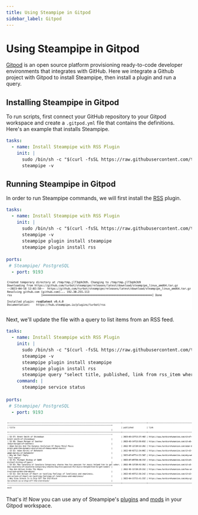 ```yaml
---
title: Using Steampipe in Gitpod
sidebar_label: Gitpod
---
```

# Using Steampipe in Gitpod

[Gitpod](https://www.gitpod.io/) is an open source platform provisioning ready-to-code developer environments that integrates with GitHub. Here we integrate a Github project with Gitpod to install Steampipe, then install a plugin and run a query.

## Installing Steampipe in Gitpod

To run scripts, first connect your GitHub repository to your Gitpod workspace and create a `.gitpod.yml` file that contains the definitions. Here's an example that installs Steampipe.

```yaml
tasks:
  - name: Install Steampipe with RSS Plugin
    init: |
      sudo /bin/sh -c "$(curl -fsSL https://raw.githubusercontent.com/turbot/steampipe/main/install.sh)"
      steampipe -v

```

## Running Steampipe in Gitpod

In order to run Steampipe commands, we will first install the [RSS](https://hub.steampipe.io/plugins/turbot/rss) plugin.

```yaml
tasks:
  - name: Install Steampipe with RSS Plugin
    init: |
      sudo /bin/sh -c "$(curl -fsSL https://raw.githubusercontent.com/turbot/steampipe/main/install.sh)"
      steampipe -v
      steampipe plugin install steampipe
      steampipe plugin install rss

ports:
 # Steampipe/ PostgreSQL
  - port: 9193

```

<div style={{"marginBottom":"2em","borderWidth":"thin", "borderStyle":"solid", "borderColor":"lightgray", "padding":"20px", "width":"90%"}}>
<img alt="gitlab-plugin-installed" src="/images/docs/ci-cd-pipelines/gitpod-config-install.png" />
</div>

Next, we'll update the file with a query to list items from an RSS feed.

```yaml
tasks:
  - name: Install Steampipe with RSS Plugin
    init: |
      sudo /bin/sh -c "$(curl -fsSL https://raw.githubusercontent.com/turbot/steampipe/main/install.sh)"
      steampipe -v
      steampipe plugin install steampipe
      steampipe plugin install rss
      steampipe query "select title, published, link from rss_item where feed_link = 'https://www.hardcorehumanism.com/feed/' order by published desc;"
    command: |
      steampipe service status

ports:
 # Steampipe/ PostgreSQL
  - port: 9193

```

<div style={{"marginBottom":"2em","borderWidth":"thin", "borderStyle":"solid", "borderColor":"lightgray", "padding":"20px", "width":"90%"}}>
<img alt="gitlab-query-output" src="/images/docs/ci-cd-pipelines/gitpod-config-data-preview.png" />
</div>

That's it! Now you can use any of Steampipe's [plugins](https://hub.steampipe.io/plugins) and [mods](https://hub.steampipe.io/mods) in your Gitpod workspace.
